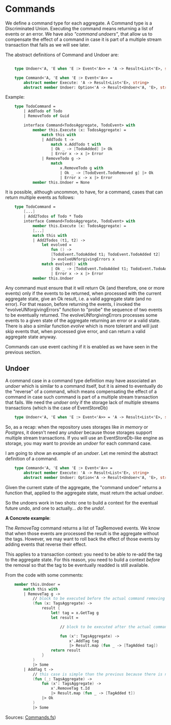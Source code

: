 # Commands

We define a command type for each aggregate.
A Command type is a Discriminated Union. Executing the command means returning a list of events or an error.
We have also _"command undoers"_, that allow us to compensate the effect of a command in case it is part of a multiple stream transaction that fails as we will see later.

The abstract definitions of Command and Undoer  are:

```FSharp

    type Undoer<'A, 'E when 'E :> Event<'A>> = 'A -> Result<List<'E>, string>

    type Command<'A, 'E when 'E :> Event<'A>> =
        abstract member Execute: 'A -> Result<List<'E>, string>
        abstract member Undoer: Option<'A -> Result<Undoer<'A, 'E>, string>>

```

Example:

```FSharp
    type TodoCommand =
        | AddTodo of Todo
        | RemoveTodo of Guid

        interface Command<TodosAggregate, TodoEvent> with
            member this.Execute (x: TodosAggregate) =
                match this with
                | AddTodo t -> 
                    match x.AddTodo t with
                    | Ok _ -> [TodoAdded] |> Ok
                    | Error x -> x |> Error
                | RemoveTodo g ->
                    match
                        x.RemoveTodo g with
                        | Ok _ -> [TodoEvent.TodoRemoved g] |> Ok
                        | Error x -> x |> Error
            member this.Undoer = None
```

It is possible, although uncommon, to have, for a command, cases that can return multiple events as follows:

```FSharp
    type TodoCommand =
        [...]
        | Add2Todos of Todo * Todo
        interface Command<TodosAggregate, TodoEvent> with
            member this.Execute (x: TodosAggregate) =
            [...]
            match this with
            | Add2Todos (t1, t2) -> 
                let evolved =
                    fun () ->
                    [TodoEvent.TodoAdded t1; TodoEvent.TodoAdded t2]
                    |> evolveUNforgivingErrors x
                match evolved() with
                    | Ok _ -> [TodoEvent.TodoAdded t1; TodoEvent.TodoAdded t2] |> Ok
                    | Error x -> x |> Error
            member this.Undoer

```
Any command must ensure that it will return Ok (and therefore, one or more events) only if the events to be returned, when processed with the current aggregate state, give an Ok result, i.e. a valid aggregate state (and no error). 
For that reason, before returning the events, I invoked the "evolveUNforgivingErrors" function to "probe" the sequence of two events to be eventually returned. 
The evolveUNforgivingErrors processes some events to a given state of the aggregate returning an error or a valid state.
There is also a similar function _evolve_ which is more tolerant and will just skip events that, when processed give error, and can return a valid aggregate state anyway. 

Commands can use event caching if it is enabled as we have seen in the previous section.

## Undoer

A command case in a command type definition may have associated an _undoer_ which is similar to a command itself, but it is aimed to eventually do the "reverse" of a command, which means compensating the effect of a command in case such command is part of a multiple stream transaction that fails. We need the _undoer_ only if the storage lack of multiple streams transactions (which is the case of EventStoreDb)

```FSharp
    type Undoer<'A, 'E when 'E :> Event<'A>> = 'A -> Result<List<'E>, string>
```

So, as a recap: when the repository uses storages like _in memory_ or _Postgres_, it doesn't need any _undoer_ because those storages support multiple stream transactions.
If you will use an EventStoreDb-like engine as storage, you may want to provide an _undoer_ for each command case.

I am going to show an example of an _undoer_. Let me remind the abstract definition of a command.

```FSharp
    type Command<'A, 'E when 'E :> Event<'A>> =
        abstract member Execute: 'A -> Result<List<'E>, string>
        abstract member Undoer: Option<'A -> Result<Undoer<'A, 'E>, string>>
```


Given the current state of the aggregate, the "command undoer" returns a function that, applied to the aggregate state, must return the actual _undoer_.

So the undoers work in two shots: one to build a context for the eventual future undo, and one to actually... _do_ the _undo!_. 

__A Concrete example__:

The _RemoveTag_ command returns a list of TagRemoved events. We know that when those events are processed the result is the aggregate without the tags.
However, we may want to roll back the effect of those events by adding events that reverse their effect.

This applies to a transaction context: you need to be able to re-add the tag to the aggregate state. For this reason, you need to build a context _before_ the removal so that the tag to be eventually readded is still available.

From the code with some comments:

```Fsharp
    member this.Undoer = 
        match this with
        | RemoveTag g -> 
            // block to be executed before the actual command removing tag is executed. It will return another function with the context needed (the tag itself)
            (fun (x: TagsAggregate) ->
                result {
                    let! tag = x.GetTag g
                    let result =

                        // block to be executed after the actual command removing tag is executed. It will return the list of events to be applied to the aggregate state to compensate the effect of the command. Note that the tag is the context needed to readd the tag to the aggregate state.

                        fun (x': TagsAggregate) ->
                            x'.AddTag tag 
                            |> Result.map (fun _ -> [TagAdded tag])
                    return result
                }
            )
            |> Some
        | AddTag t ->
            // this case is simple than the previous because there is no need to retrieve anything from the context before the command is executed. The context is the tag itself (particularly its id), that can't be lost during the transaction.
            (fun (_: TagsAggregate) ->
                fun (x': TagsAggregate) ->
                    x'.RemoveTag t.Id 
                    |> Result.map (fun _ -> [TagAdded t])
                |> Ok
            )
            |> Some

```



Sources: [Commands.fs](https://github.com/tonyx/Sharpino/blob/main/Sharpino.Sample/aggregates/Todos/Commands.fs))


